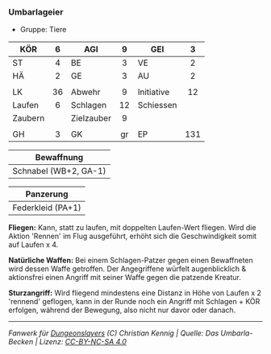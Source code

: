 ### Umbarlageier

- Gruppe: Tiere

| KÖR     |  6  | AGI        |  9  | GEI        |  3  |
| ------- | :-: | ---------- | :-: | ---------- | :-: |
| ST      |  4  | BE         |  3  | VE         |  2  |
| HÄ      |  2  | GE         |  3  | AU         |  2  |
|         |     |            |     |            |     |
| LK      | 36  | Abwehr     |  9  | Initiative | 12  |
| Laufen  |  6  | Schlagen   | 12  | Schiessen  |     |
| Zaubern |     | Zielzauber |  9  |            |     |
|         |     |            |     |            |     |
| GH      |  3  | GK         | gr  | EP         | 131 |

|      Bewaffnung       |
| :-------------------: |
| Schnabel (WB+2, GA-1) |

|     Panzerung     |
| :---------------: |
| Federkleid (PA+1) |

**Fliegen:** Kann, statt zu laufen, mit doppelten Laufen-Wert fliegen. Wird die Aktion 'Rennen' im Flug ausgeführt, erhöht sich die Geschwindigkeit somit auf Laufen x 4.

**Natürliche Waffen:** Bei einem Schlagen-Patzer gegen einen Bewaffneten wird dessen Waffe getroffen. Der Angegriffene würfelt augenblicklich & aktionsfrei einen Angriff mit seiner Waffe gegen die patzende Kreatur.

**Sturzangriff:** Wird fliegend mindestens eine Distanz in Höhe von Laufen x 2 'rennend' geflogen, kann in der Runde noch ein Angriff mit Schlagen + KÖR erfolgen, während der Bewegung, also nicht nur davor oder danach.

---

_Fanwerk für [Dungeonslayers](https://www.dungeonslayers.net/) (C) Christian Kennig | Quelle: Das Umbarla-Becken | Lizenz: [CC-BY-NC-SA 4.0](https://creativecommons.org/licenses/by-nc-sa/4.0/deed.de)_
